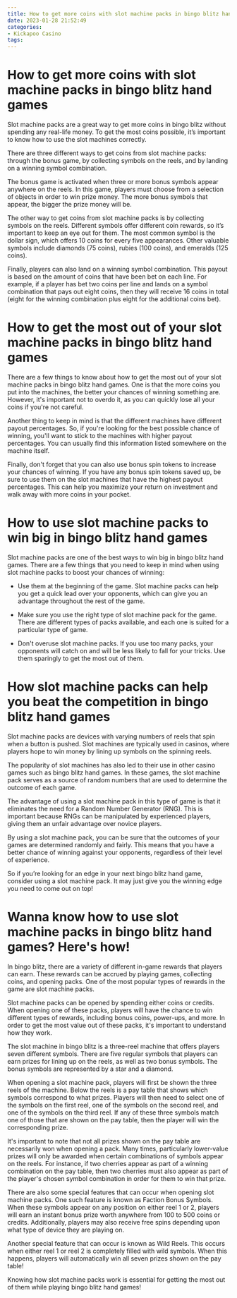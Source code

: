 ```yaml
---
title: How to get more coins with slot machine packs in bingo blitz hand games
date: 2023-01-28 21:52:49
categories:
- Kickapoo Casino
tags:
---
```



#  How to get more coins with slot machine packs in bingo blitz hand games

Slot machine packs are a great way to get more coins in bingo blitz without spending any real-life money. To get the most coins possible, it’s important to know how to use the slot machines correctly.

There are three different ways to get coins from slot machine packs: through the bonus game, by collecting symbols on the reels, and by landing on a winning symbol combination.

The bonus game is activated when three or more bonus symbols appear anywhere on the reels. In this game, players must choose from a selection of objects in order to win prize money. The more bonus symbols that appear, the bigger the prize money will be.

The other way to get coins from slot machine packs is by collecting symbols on the reels. Different symbols offer different coin rewards, so it’s important to keep an eye out for them. The most common symbol is the dollar sign, which offers 10 coins for every five appearances. Other valuable symbols include diamonds (75 coins), rubies (100 coins), and emeralds (125 coins).

Finally, players can also land on a winning symbol combination. This payout is based on the amount of coins that have been bet on each line. For example, if a player has bet two coins per line and lands on a symbol combination that pays out eight coins, then they will receive 16 coins in total (eight for the winning combination plus eight for the additional coins bet).

#  How to get the most out of your slot machine packs in bingo blitz hand games

There are a few things to know about how to get the most out of your slot machine packs in bingo blitz hand games. One is that the more coins you put into the machines, the better your chances of winning something are. However, it's important not to overdo it, as you can quickly lose all your coins if you're not careful.

Another thing to keep in mind is that the different machines have different payout percentages. So, if you're looking for the best possible chance of winning, you'll want to stick to the machines with higher payout percentages. You can usually find this information listed somewhere on the machine itself.

Finally, don't forget that you can also use bonus spin tokens to increase your chances of winning. If you have any bonus spin tokens saved up, be sure to use them on the slot machines that have the highest payout percentages. This can help you maximize your return on investment and walk away with more coins in your pocket.

#  How to use slot machine packs to win big in bingo blitz hand games

Slot machine packs are one of the best ways to win big in bingo blitz hand games. There are a few things that you need to keep in mind when using slot machine packs to boost your chances of winning:

- Use them at the beginning of the game. Slot machine packs can help you get a quick lead over your opponents, which can give you an advantage throughout the rest of the game.

- Make sure you use the right type of slot machine pack for the game. There are different types of packs available, and each one is suited for a particular type of game.

- Don't overuse slot machine packs. If you use too many packs, your opponents will catch on and will be less likely to fall for your tricks. Use them sparingly to get the most out of them.

#  How slot machine packs can help you beat the competition in bingo blitz hand games

Slot machine packs are devices with varying numbers of reels that spin when a button is pushed. Slot machines are typically used in casinos, where players hope to win money by lining up symbols on the spinning reels.

The popularity of slot machines has also led to their use in other casino games such as bingo blitz hand games. In these games, the slot machine pack serves as a source of random numbers that are used to determine the outcome of each game.

The advantage of using a slot machine pack in this type of game is that it eliminates the need for a Random Number Generator (RNG). This is important because RNGs can be manipulated by experienced players, giving them an unfair advantage over novice players.

By using a slot machine pack, you can be sure that the outcomes of your games are determined randomly and fairly. This means that you have a better chance of winning against your opponents, regardless of their level of experience.

So if you’re looking for an edge in your next bingo blitz hand game, consider using a slot machine pack. It may just give you the winning edge you need to come out on top!

#  Wanna know how to use slot machine packs in bingo blitz hand games? Here's how!

In bingo blitz, there are a variety of different in-game rewards that players can earn. These rewards can be accrued by playing games, collecting coins, and opening packs. One of the most popular types of rewards in the game are slot machine packs.

Slot machine packs can be opened by spending either coins or credits. When opening one of these packs, players will have the chance to win different types of rewards, including bonus coins, power-ups, and more. In order to get the most value out of these packs, it's important to understand how they work.

The slot machine in bingo blitz is a three-reel machine that offers players seven different symbols. There are five regular symbols that players can earn prizes for lining up on the reels, as well as two bonus symbols. The bonus symbols are represented by a star and a diamond.

When opening a slot machine pack, players will first be shown the three reels of the machine. Below the reels is a pay table that shows which symbols correspond to what prizes. Players will then need to select one of the symbols on the first reel, one of the symbols on the second reel, and one of the symbols on the third reel. If any of these three symbols match one of those that are shown on the pay table, then the player will win the corresponding prize.

It's important to note that not all prizes shown on the pay table are necessarily won when opening a pack. Many times, particularly lower-value prizes will only be awarded when certain combinations of symbols appear on the reels. For instance, if two cherries appear as part of a winning combination on the pay table, then two cherries must also appear as part of the player's chosen symbol combination in order for them to win that prize.

There are also some special features that can occur when opening slot machine packs. One such feature is known as Faction Bonus Symbols. When these symbols appear on any position on either reel 1 or 2, players will earn an instant bonus prize worth anywhere from 100 to 500 coins or credits. Additionally, players may also receive free spins depending upon what type of device they are playing on. 

Another special feature that can occur is known as Wild Reels. This occurs when either reel 1 or reel 2 is completely filled with wild symbols. When this happens, players will automatically win all seven prizes shown on the pay table! 

 Knowing how slot machine packs work is essential for getting the most out of them while playing bingo blitz hand games!